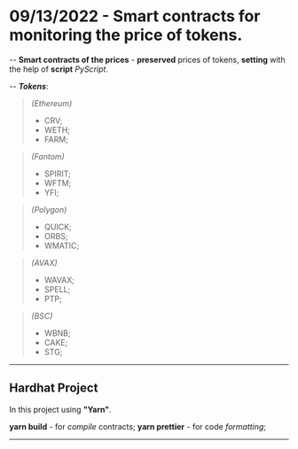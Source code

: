 # 09/13/2022 - Smart contracts for monitoring the price of tokens.
--
**Smart contracts of the prices** - **preserved** prices of tokens, **setting** with the help of **script** _PyScript_.

-- 
___Tokens___:
>_(Ethereum)_
> + CRV;
> + WETH;
> + FARM;

>_(Fantom)_
> + SPIRIT;
> + WFTM;
> + YFI;

>_(Polygon)_
> + QUICK;
> + ORBS;
> + WMATIC;

>_(AVAX)_
> + WAVAX;
> + SPELL;
> + PTP;

>_(BSC)_
> + WBNB;
> + CAKE;
> + STG;

---
## Hardhat Project

In this project using **"Yarn"**.

**yarn build** - for _compile_ contracts;
**yarn prettier** - for code _formatting_;

---


